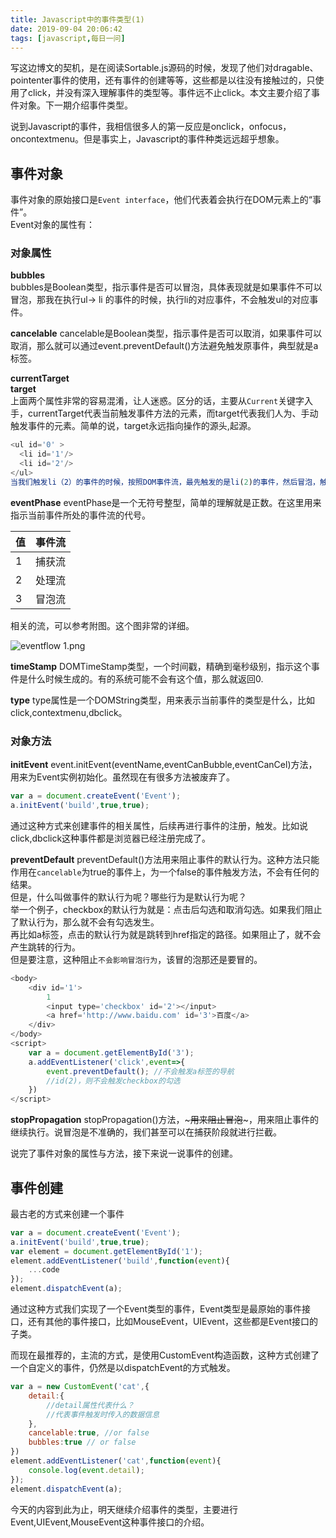 ```yaml
---
title: Javascript中的事件类型(1)
date: 2019-09-04 20:06:42
tags: [javascript,每日一问]
---
```


写这边博文的契机，是在阅读Sortable.js源码的时候，发现了他们对dragable、pointenter事件的使用，还有事件的创建等等，这些都是以往没有接触过的，只使用了click，并没有深入理解事件的类型等。事件远不止click。本文主要介绍了事件对象。下一期介绍事件类型。
<!-- more -->
说到Javascript的事件，我相信很多人的第一反应是onclick，onfocus，oncontextmenu。但是事实上，Javascript的事件种类远远超乎想象。

## 事件对象
事件对象的原始接口是`Event interface`，他们代表着会执行在DOM元素上的“事件”。  
Event对象的属性有：  

### 对象属性
**bubbles**  
bubbles是Boolean类型，指示事件是否可以冒泡，具体表现就是如果事件不可以冒泡，那我在执行ul-> li 的事件的时候，执行li的对应事件，不会触发ul的对应事件。

**cancelable**
cancelable是Boolean类型，指示事件是否可以取消，如果事件可以取消，那么就可以通过event.preventDefault()方法避免触发原事件，典型就是a标签。  

**currentTarget**  
**target**  
上面两个属性非常的容易混淆，让人迷惑。区分的话，主要从`Current`关键字入手，currentTarget代表当前触发事件方法的元素，而target代表我们人为、手动触发事件的元素。简单的说，target永远指向操作的源头,起源。    
```javascript
<ul id='0' >
  <li id='1'/>
  <li id='2'/>
</ul>
当我们触发li（2）的事件的时候，按照DOM事件流，最先触发的是li(2)的事件，然后冒泡，触发ul的相关事件。当触发li(2)的时候，currentTarget就是2，而target也是2。而冒泡触发0的时候，CurrentTarget是0，target是2.
```

**eventPhase**
eventPhase是一个无符号整型，简单的理解就是正数。在这里用来指示当前事件所处的事件流的代号。  

|值|事件流|
|-|-|
|1|捕获流|
|2|处理流|
|3|冒泡流|

相关的流，可以参考附图。这个图非常的详细。  

![eventflow _1_.png](https://i.loli.net/2019/09/04/2dLz4rGygmDTYWM.png)

**timeStamp**
DOMTimeStamp类型，一个时间戳，精确到毫秒级别，指示这个事件是什么时候生成的。有的系统可能不会有这个值，那么就返回0.    

**type**
type属性是一个DOMString类型，用来表示当前事件的类型是什么，比如click,contextmenu,dbclick。

### 对象方法
**initEvent**
event.initEvent(eventName,eventCanBubble,eventCanCel)方法，用来为Event实例初始化。虽然现在有很多方法被废弃了。
```javascript
var a = document.createEvent('Event');
a.initEvent('build',true,true);
```
通过这种方式来创建事件的相关属性，后续再进行事件的注册，触发。比如说click,dbclick这种事件都是浏览器已经注册完成了。

**preventDefault**
preventDefault()方法用来阻止事件的默认行为。这种方法只能作用在`cancelable`为true的事件上，为一个false的事件触发方法，不会有任何的结果。    
但是，什么叫做事件的默认行为呢？哪些行为是默认行为呢？  
举一个例子，checkbox的默认行为就是：点击后勾选和取消勾选。如果我们阻止了默认行为，那么就不会有勾选发生。  
再比如a标签，点击的默认行为就是跳转到href指定的路径。如果阻止了，就不会产生跳转的行为。  
但是要注意，这种阻止`不会影响冒泡行为`，该冒的泡那还是要冒的。
```javascript
<body>
    <div id='1'>
        1
        <input type='checkbox' id='2'></input>
        <a href='http://www.baidu.com' id='3'>百度</a>
    </div>
</body>
<script>
    var a = document.getElementById('3');
    a.addEventListener('click',event=>{
        event.preventDefault(); //不会触发a标签的导航
        //id(2)，则不会触发checkbox的勾选
    })
</script>
```

**stopPropagation**
stopPropagation()方法，~~~用来阻止冒泡~~~，用来阻止事件的继续执行。说冒泡是不准确的，我们甚至可以在捕获阶段就进行拦截。  


说完了事件对象的属性与方法，接下来说一说事件的创建。
## 事件创建
最古老的方式来创建一个事件
```javascript
var a = document.createEvent('Event');
a.initEvent('build',true,true);
var element = document.getElementById('1');
element.addEventListener('build',function(event){
    ...code
});
element.dispatchEvent(a);
```
通过这种方式我们实现了一个Event类型的事件，Event类型是最原始的事件接口，还有其他的事件接口，比如MouseEvent，UIEvent，这些都是Event接口的子类。

而现在最推荐的，主流的方式，是使用CustomEvent构造函数，这种方式创建了一个自定义的事件，仍然是以dispatchEvent的方式触发。
```javascript
var a = new CustomEvent('cat',{
    detail:{
        //detail属性代表什么？
        //代表事件触发时传入的数据信息
    },
    cancelable:true, //or false
    bubbles:true // or false
})
element.addEventListener('cat',function(event){
    console.log(event.detail);
});
element.dispatchEvent(a);
```

今天的内容到此为止，明天继续介绍事件的类型，主要进行Event,UIEvent,MouseEvent这种事件接口的介绍。